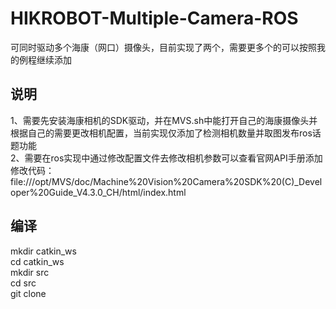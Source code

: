 # HIKROBOT-Multiple-Camera-ROS
可同时驱动多个海康（网口）摄像头，目前实现了两个，需要更多个的可以按照我的例程继续添加

## 说明
1、需要先安装海康相机的SDK驱动，并在MVS.sh中能打开自己的海康摄像头并根据自己的需要更改相机配置，当前实现仅添加了检测相机数量并取图发布ros话题功能  
2、需要在ros实现中通过修改配置文件去修改相机参数可以查看官网API手册添加修改代码：  
file:///opt/MVS/doc/Machine%20Vision%20Camera%20SDK%20(C)_Developer%20Guide_V4.3.0_CH/html/index.html  

## 编译
mkdir catkin_ws  
cd catkin_ws  
mkdir src  
cd src  
git clone
